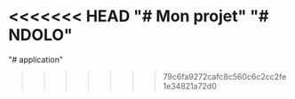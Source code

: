 <<<<<<< HEAD
"# Mon projet" 
"# NDOLO" 
=======
"# application" 
>>>>>>> 79c6fa9272cafc8c560c6c2cc2fe1e34821a72d0
